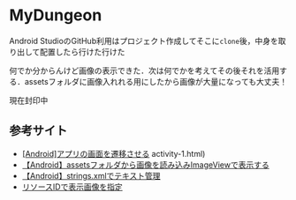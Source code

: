 # MyDungeon

Android StudioのGitHub利用はプロジェクト作成してそこに`clone`後，中身を取り出して配置したら行けた行けた

何でか分からんけど画像の表示できた．次は何でかを考えてその後それを活用する．assetsフォルダに画像入れれる用にしたから画像が大量になっても大丈夫！

現在封印中

## 参考サイト

- [[Android]アプリの画面を遷移させる](https://akira-watson.com/android/activity-1.html)
activity-1.html)
- [【Android】assetsフォルダから画像を読み込みImageViewで表示する](https://qiita.com/cv_carnavi/items/a019095999e815acbcea)
- [【Android】strings.xmlでテキスト管理](https://www.ahiru-sewingstore.com/entry/2017/11/23/230007)
- [リソースIDで表示画像を指定](https://www.javadrive.jp/android/imagebutton/index3.html)
